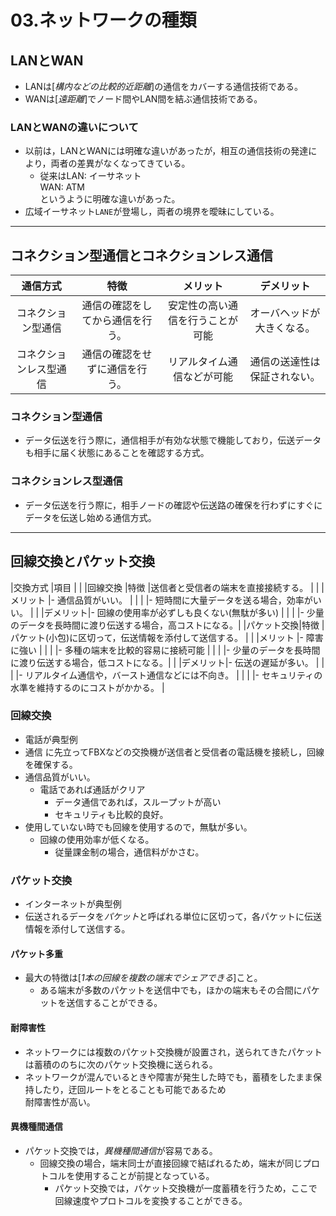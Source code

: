 03.ネットワークの種類
===

## LANとWAN

- LANは[*構内などの比較的近距離*]の通信をカバーする通信技術である。
- WANは[*遠距離*]でノード間やLAN間を結ぶ通信技術である。

### LANとWANの違いについて

- 以前は，LANとWANには明確な違いがあったが，相互の通信技術の発達により，両者の差異がなくなってきている。
  - 従来はLAN: イーサネット  
	WAN: ATM  
	というように明確な違いがあった。
- 広域イーサネット`LANE`が登場し，両者の境界を曖昧にしている。

---

## コネクション型通信とコネクションレス通信

|通信方式              |特徴                            |メリット                        |デメリット                  |
|:--------------------:|:------------------------------:|:------------------------------:|:--------------------------:|
|コネクション型通信    |通信の確認をしてから通信を行う。|安定性の高い通信を行うことが可能|オーバヘッドが大きくなる。  |
|コネクションレス型通信|通信の確認をせずに通信を行う。  |リアルタイム通信などが可能      |通信の送達性は保証されない。|

### コネクション型通信

- データ伝送を行う際に，通信相手が有効な状態で機能しており，伝送データも相手に届く状態にあることを確認する方式。

### コネクションレス型通信

- データ伝送を行う際に，相手ノードの確認や伝送路の確保を行わずにすぐにデータを伝送し始める通信方式。

---

## 回線交換とパケット交換

|交換方式    |項目      |                                                          |
|回線交換    |特徴      |送信者と受信者の端末を直接接続する。                      |
|            |メリット  |- 通信品質がいい。                                        |
|            |          |- 短時間に大量データを送る場合，効率がいい。              |
|            |デメリット|- 回線の使用率が必ずしも良くない(無駄が多い)              |
|            |          |- 少量のデータを長時間に渡り伝送する場合，高コストになる。|
|パケット交換|特徴      |パケット(小包)に区切って，伝送情報を添付して送信する。    |
|            |メリット  |- 障害に強い                                              |
|            |          |- 多種の端末を比較的容易に接続可能                        |
|            |          |- 少量のデータを長時間に渡り伝送する場合，低コストになる。|
|            |デメリット|- 伝送の遅延が多い。                                      |
|            |          |- リアルタイム通信や，バースト通信などには不向き。        |
|            |          |- セキュリティの水準を維持するのにコストがかかる。        |

### 回線交換

- 電話が典型例
- 通信 に先立ってFBXなどの交換機が送信者と受信者の電話機を接続し，回線を確保する。
- 通信品質がいい。
  - 電話であれば通話がクリア
	- データ通信であれば，スループットが高い
	- セキュリティも比較的良好。
- 使用していない時でも回線を使用するので，無駄が多い。
  - 回線の使用効率が低くなる。
	- 従量課金制の場合，通信料がかさむ。

### パケット交換

- インターネットが典型例
- 伝送されるデータを*パケット*と呼ばれる単位に区切って，各パケットに伝送情報を添付して送信する。

#### パケット多重

- 最大の特徴は[*1本の回線を複数の端末でシェアできる*]こと。
  - ある端末が多数のパケットを送信中でも，ほかの端末もその合間にパケットを送信することができる。

#### 耐障害性

- ネットワークには複数のパケット交換機が設置され，送られてきたパケットは蓄積ののちに次のパケット交換機に送られる。
- ネットワークが混んでいるときや障害が発生した時でも，蓄積をしたまま保持したり，迂回ルートをとることも可能であるため  
耐障害性が高い。

#### 異機種間通信

- パケット交換では，*異機種間通信*が容易である。
   - 回線交換の場合，端末同士が直接回線で結ばれるため，端末が同じプロトコルを使用することが前提となっている。
	 - パケット交換では，パケット交換機が一度蓄積を行うため，ここで回線速度やプロトコルを変換することができる。

